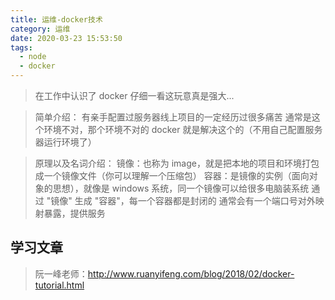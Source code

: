 ```yaml
---
title: 运维-docker技术
category: 运维
date: 2020-03-23 15:53:50
tags:
  - node
  - docker
---
```


> 在工作中认识了 docker
> 仔细一看这玩意真是强大...

> 简单介绍：
> 有亲手配置过服务器线上项目的一定经历过很多痛苦
> 通常是这个环境不对，那个环境不对的
> docker 就是解决这个的（不用自己配置服务器运行环境了）

> 原理以及名词介绍：
> 镜像：也称为 image，就是把本地的项目和环境打包成一个镜像文件（你可以理解一个压缩包）
> 容器：是镜像的实例（面向对象的思想），就像是 windows 系统，同一个镜像可以给很多电脑装系统
> 通过 "镜像" 生成 "容器"，每一个容器都是封闭的
> 通常会有一个端口号对外映射暴露，提供服务

## 学习文章
> 阮一峰老师：http://www.ruanyifeng.com/blog/2018/02/docker-tutorial.html
